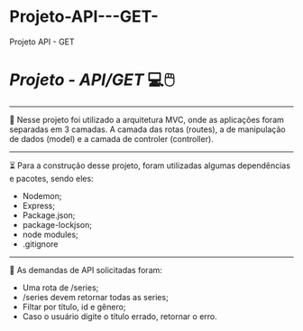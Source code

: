 # Projeto-API---GET-
Projeto API - GET 
# ***Projeto - API/GET*** 💻🖱️
---

📁 Nesse projeto foi utilizado a arquitetura MVC, onde as aplicações foram separadas em 3 camadas. A camada das rotas (routes), a de manipulação de dados (model) e a camada de controler (controller). 

---

⏳ Para a construção desse projeto, foram utilizadas algumas dependências e pacotes, sendo eles: 

* Nodemon;
* Express;
* Package.json;
* package-lockjson;
* node modules; 
* .gitignore 

---
📝 As demandas de API solicitadas foram: 

* Uma rota de /series;
* /series devem retornar todas as series;
* Filtar por título, id e gênero;
* Caso o usuário digite o título errado, retornar o erro. 

